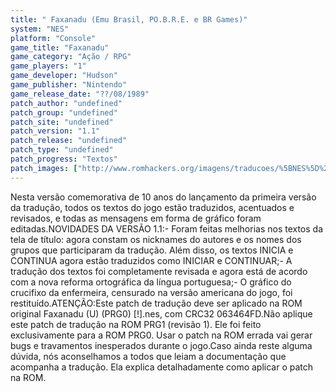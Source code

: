 ```yaml
---
title: " Faxanadu (Emu Brasil, PO.B.R.E. e BR Games)"
system: "NES"
platform: "Console"
game_title: "Faxanadu"
game_category: "Ação / RPG"
game_players: "1"
game_developer: "Hudson"
game_publisher: "Nintendo"
game_release_date: "??/08/1989"
patch_author: "undefined"
patch_group: "undefined"
patch_site: "undefined"
patch_version: "1.1"
patch_release: "undefined"
patch_type: "undefined"
patch_progress: "Textos"
patch_images: ["http://www.romhackers.org/imagens/traducoes/%5BNES%5D%20Faxanadu%20-%20POBRE%20-%201.png","http://www.romhackers.org/imagens/traducoes/%5BNES%5D%20Faxanadu%20-%20POBRE%20-%202.png","http://www.romhackers.org/imagens/traducoes/%5BNES%5D%20Faxanadu%20-%20POBRE%20-%203.png"]
---
```

Nesta versão comemorativa de 10 anos do lançamento da primeira versão da tradução, todos os textos do jogo estão traduzidos, acentuados e revisados, e todas as mensagens em forma de gráfico foram editadas.NOVIDADES DA VERSÃO 1.1:- Foram feitas melhorias nos textos da tela de título: agora constam os nicknames do autores e os nomes dos grupos que participaram da tradução. Além disso, os textos INICIA e CONTINUA agora estão traduzidos como INICIAR e CONTINUAR;- A tradução dos textos foi completamente revisada e agora está de acordo com a nova reforma ortográfica da língua portuguesa;- O gráfico do crucifixo da enfermeira, censurado na versão americana do jogo, foi restituído.ATENÇÃO:Este patch de tradução deve ser aplicado na ROM original Faxanadu (U) (PRG0) [!].nes, com CRC32 063464FD.Não aplique este patch de tradução na ROM PRG1 (revisão 1). Ele foi feito exclusivamente para a ROM PRG0. Usar o patch na ROM errada vai gerar bugs e travamentos inesperados durante o jogo.Caso ainda reste alguma dúvida, nós aconselhamos a todos que leiam a documentação que acompanha a tradução. Ela explica detalhadamente como aplicar o patch na ROM.